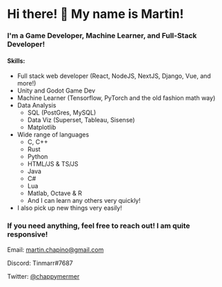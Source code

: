 # Hi there! 👋 My name is Martin!

### I'm a Game Developer, Machine Learner, and Full-Stack Developer!

#### Skills:
* Full stack web developer (React, NodeJS, NextJS, Django, Vue, and more!)
* Unity and Godot Game Dev
* Machine Learner (Tensorflow, PyTorch and the old fashion math way)
* Data Analysis
  * SQL (PostGres, MySQL)
  * Data Viz (Superset, Tableau, Sisense)
  * Matplotlib
* Wide range of languages
  * C, C++
  * Rust
  * Python
  * HTML/JS & TS/JS
  * Java
  * C#
  * Lua
  * Matlab, Octave & R
  * And I can learn any others very quickly!
* I also pick up new things very easily!

### If you need anything, feel free to reach out! I am quite responsive!

Email: [martin.chapino@gmail.com](mailto:martin.chapino@gmail.com)

Discord: Tinmarr#7687

Twitter: [@chappymermer](https://twitter.com/chappymermer)
